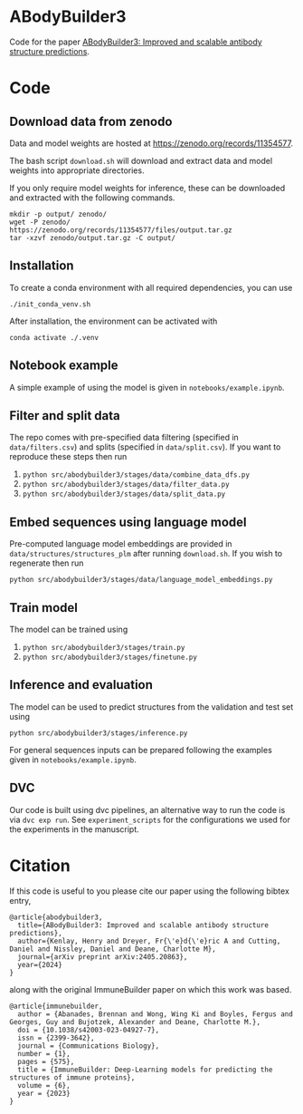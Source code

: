 # ABodyBuilder3

Code for the paper [ABodyBuilder3: Improved and scalable antibody structure predictions](https://arxiv.org/abs/2405.20863).

# Code

## Download data from zenodo

Data and model weights are hosted at https://zenodo.org/records/11354577.

The bash script `download.sh` will download and extract data and model weights into
appropriate directories. 

If you only require model weights for inference, these can be downloaded and extracted with the following commands.
```
mkdir -p output/ zenodo/
wget -P zenodo/ https://zenodo.org/records/11354577/files/output.tar.gz
tar -xzvf zenodo/output.tar.gz -C output/
```

## Installation

To create a conda environment with all required dependencies, you can use

```
./init_conda_venv.sh
```
After installation, the environment can be activated with
```
conda activate ./.venv
```

## Notebook example

A simple example of using the model is given in `notebooks/example.ipynb`.

## Filter and split data 

The repo comes with pre-specified data filtering (specified in `data/filters.csv`) and
splits (specified in `data/split.csv`). If you want to reproduce these steps then run 

1. `python src/abodybuilder3/stages/data/combine_data_dfs.py`
2. `python src/abodybuilder3/stages/data/filter_data.py`
3. `python src/abodybuilder3/stages/data/split_data.py`

## Embed sequences using language model 

Pre-computed language model embeddings are provided in `data/structures/structures_plm`
after running `download.sh`. If you wish to regenerate then run

`python src/abodybuilder3/stages/data/language_model_embeddings.py`

## Train model

The model can be trained using
 
1. `python src/abodybuilder3/stages/train.py`
2. `python src/abodybuilder3/stages/finetune.py`

## Inference and evaluation

The model can be used to predict structures from the validation and test set using 

`python src/abodybuilder3/stages/inference.py`

For general sequences inputs can be prepared following the examples given in `notebooks/example.ipynb`.

## DVC

Our code is built using dvc pipelines, an alternative way to run the code is via `dvc
exp run`. See `experiment_scripts` for the configurations we used for the experiments in
the manuscript.

# Citation

If this code is useful to you please cite our paper using the following bibtex entry,

```
@article{abodybuilder3,
  title={ABodyBuilder3: Improved and scalable antibody structure predictions},
  author={Kenlay, Henry and Dreyer, Fr{\'e}d{\'e}ric A and Cutting, Daniel and Nissley, Daniel and Deane, Charlotte M},
  journal={arXiv preprint arXiv:2405.20863},
  year={2024}
}
```

along with the original ImmuneBuilder paper on which this work was based.

```
@article{immunebuilder,
  author = {Abanades, Brennan and Wong, Wing Ki and Boyles, Fergus and Georges, Guy and Bujotzek, Alexander and Deane, Charlotte M.},
  doi = {10.1038/s42003-023-04927-7},
  issn = {2399-3642},
  journal = {Communications Biology},
  number = {1},
  pages = {575},
  title = {ImmuneBuilder: Deep-Learning models for predicting the structures of immune proteins},
  volume = {6},
  year = {2023}
}
```
